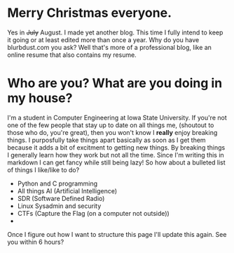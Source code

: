 # Merry Christmas everyone. 
Yes in ~~July~~ August. I made yet another blog. This time I fully intend to keep it going or at least edited more than once a year. Why do you have blurbdust.com you ask? Well that's more of a professional blog, like an online resume that also contains my resume. 

# Who are you? What are you doing in my house?
I'm a student in Computer Engineering at Iowa State University. If you're not one of the few people that stay up to date on all things me, (shoutout to those who do, you're great), then you won't know I **really** enjoy breaking things. I purposfully take things apart basically as soon as I get them because it adds a bit of excitment to getting new things. By breaking things I generally learn how they work but not all the time. Since I'm writing this in markdown I can get fancy while still being lazy! So how about a bulleted list of things I like/like to do?

* Python and C programming
* All things AI (Artificial Intelligence)
* SDR (Software Defined Radio)
* Linux Sysadmin and security
* CTFs (Capture the Flag (on a computer not outside))
* [Random challenges on the internet]: https://twitter.com/argonne/status/840383280079855616

Once I figure out how I want to structure this page I'll update this again. See you within 6 hours?
